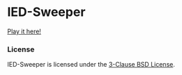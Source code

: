 # IED-Sweeper
[Play it here!](https://takuyakanbr.github.io/ied-sweeper)

### License
IED-Sweeper is licensed under the [3-Clause BSD License](https://opensource.org/licenses/BSD-3-Clause).
